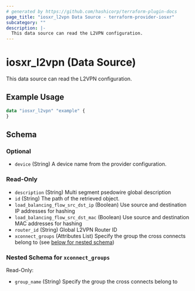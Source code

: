 ```yaml
---
# generated by https://github.com/hashicorp/terraform-plugin-docs
page_title: "iosxr_l2vpn Data Source - terraform-provider-iosxr"
subcategory: ""
description: |-
  This data source can read the L2VPN configuration.
---
```


# iosxr_l2vpn (Data Source)

This data source can read the L2VPN configuration.

## Example Usage

```terraform
data "iosxr_l2vpn" "example" {
}
```

<!-- schema generated by tfplugindocs -->
## Schema

### Optional

- `device` (String) A device name from the provider configuration.

### Read-Only

- `description` (String) Multi segment psedowire global description
- `id` (String) The path of the retrieved object.
- `load_balancing_flow_src_dst_ip` (Boolean) Use source and destination IP addresses for hashing
- `load_balancing_flow_src_dst_mac` (Boolean) Use source and destination MAC addresses for hashing
- `router_id` (String) Global L2VPN Router ID
- `xconnect_groups` (Attributes List) Specify the group the cross connects belong to (see [below for nested schema](#nestedatt--xconnect_groups))

<a id="nestedatt--xconnect_groups"></a>
### Nested Schema for `xconnect_groups`

Read-Only:

- `group_name` (String) Specify the group the cross connects belong to
